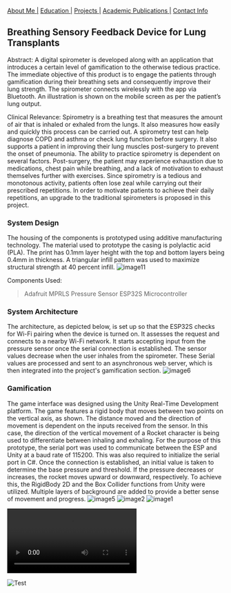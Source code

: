 [About Me |](/index.md) 
[ Education |](/edu.md)
[ Projects |](/projects.md)
[ Academic Publications |](/publications.md)
[ Contact Info](/contact.md)

## Breathing Sensory Feedback Device for Lung Transplants

Abstract: 
A digital spirometer is developed along with an application that introduces a certain level of gamification to the otherwise tedious practice. The immediate objective of this product is to engage the patients through gamification during their breathing sets and consequently improve their lung strength. The spirometer connects wirelessly with the app via Bluetooth. An illustration is shown on the mobile screen as per the patient’s lung output. 

Clinical Relevance: Spirometry is a breathing test that measures the amount of air that is inhaled or exhaled from the lungs. It also measures how easily and quickly this process can be carried out. A spirometry test can help diagnose COPD and asthma or check lung function before surgery. It also supports a patient in improving their lung muscles post-surgery to prevent the onset of pneumonia. The ability to practice spirometry is dependent on several factors. Post-surgery, the patient may experience exhaustion due to medications, chest pain while breathing, and a lack of motivation to exhaust themselves further with exercises. Since spirometry is a tedious and monotonous activity, patients often lose zeal while carrying out their prescribed repetitions. In order to motivate patients to achieve their daily repetitions, an upgrade to the traditional spirometers is proposed in this project.

### System Design
The housing of the components is prototyped using additive manufacturing technology. The material used to prototype the casing is polylactic acid (PLA). The print has 0.1mm layer height with the top and bottom layers being 0.4mm in thickness. A triangular infill pattern was used to maximize structural strength at 40 percent infill.
![image11](https://user-images.githubusercontent.com/105019328/171053055-456172e3-ef08-4bb0-a4b7-3720348c7f5f.png)

Components Used:
>Adafruit MPRLS Pressure Sensor
>ESP32S Microcontroller

### System Architecture
The architecture, as depicted below, is set up so that the ESP32S checks for Wi-Fi pairing when the device is turned on. It assesses the request and connects to a nearby Wi-Fi network. It starts accepting input from the pressure sensor once the serial connection is established. The sensor values decrease when the user inhales from the spirometer. These Serial values are processed and sent to an asynchronous web server, which is then integrated into the project's gamification section.
![image6](https://user-images.githubusercontent.com/105019328/171053062-a649a865-1992-49eb-8a80-fa5f20d43944.png)

### Gamification
The game interface was designed using the Unity Real-Time Development platform. The game features a rigid body that moves between two points on the vertical axis, as shown. The distance moved and the direction of movement is dependent on the inputs received from the sensor. In this case, the direction of the vertical movement of a Rocket character is being used to differentiate between inhaling and exhaling. For the purpose of this prototype, the serial port was used to communicate between the ESP and Unity at a baud rate of 115200. This was also required to initialize the serial port in C#. Once the connection is established, an initial value is taken to
determine the base pressure and threshold. If the pressure decreases or increases, the rocket moves upward or downward, respectively. To achieve this, the RigidBody 2D
and the Box Collider functions from Unity were utilized. Multiple layers of background are added to provide a better sense of movement and progress.
![image5](https://user-images.githubusercontent.com/105019328/171053072-c5921f69-882f-45d8-b385-9b6e04763977.png)
![image2](https://user-images.githubusercontent.com/105019328/171053076-61e33c17-f37b-44db-a378-f62b1f8ff116.png)
![image1](https://user-images.githubusercontent.com/105019328/171053086-e65a3204-d522-442b-9ad1-f5c2b1f2eabc.png)


<video src="https://drive.google.com/file/d/1qlLISwjORcIjKpWBoqCaT51SFWSF0kDH/view?usp=sharing" controls="controls" style="max-width: 730px;">
</video>

![Test](https://drive.google.com/file/d/1qlLISwjORcIjKpWBoqCaT51SFWSF0kDH/view?usp=sharing)

